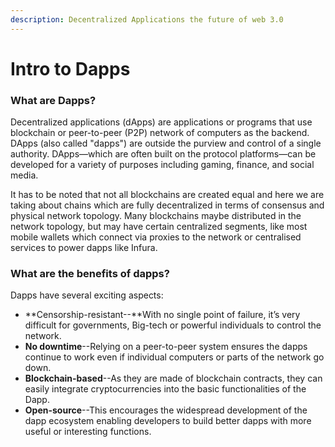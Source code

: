 ```yaml
---
description: Decentralized Applications the future of web 3.0
---
```


# Intro to Dapps

### What are Dapps?

Decentralized applications (dApps) are applications or programs that use blockchain or peer-to-peer (P2P) network of computers as the backend. DApps (also called "dapps") are outside the purview and control of a single authority. DApps—which are often built on the protocol platforms—can be developed for a variety of purposes including gaming, finance, and social media.

It has to be noted that not all blockchains are created equal and here we are taking about chains which are fully decentralized in terms of consensus and physical network topology. Many blockchains maybe distributed in the network topology, but may have certain centralized segments, like most mobile wallets which connect via proxies to the network or centralised services to power dapps like Infura.

### What are the benefits of dapps?

Dapps have several exciting aspects:

* **Censorship-resistant--**With no single point of failure, it’s very difficult for governments, Big-tech or powerful individuals to control the network.
* **No downtime**--Relying on a peer-to-peer system ensures the dapps continue to work even if individual computers or parts of the network go down.
* **Blockchain-based**--As they are made of blockchain contracts, they can easily integrate cryptocurrencies into the basic functionalities of the Dapp.
* **Open-source**--This encourages the widespread development of the dapp ecosystem enabling developers to build better dapps with more useful or interesting functions.

